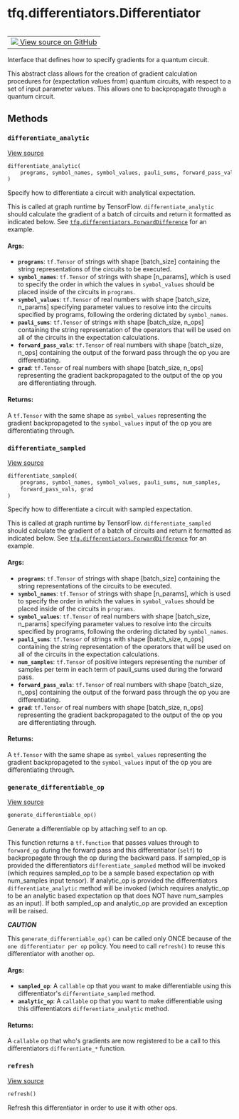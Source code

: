 <div itemscope itemtype="http://developers.google.com/ReferenceObject">
<meta itemprop="name" content="tfq.differentiators.Differentiator" />
<meta itemprop="path" content="Stable" />
<meta itemprop="property" content="differentiate_analytic"/>
<meta itemprop="property" content="differentiate_sampled"/>
<meta itemprop="property" content="generate_differentiable_op"/>
<meta itemprop="property" content="refresh"/>
</div>

# tfq.differentiators.Differentiator

<!-- Insert buttons and diff -->

<table class="tfo-notebook-buttons tfo-api" align="left">

<td>
  <a target="_blank" href="https://github.com/tensorflow/quantum/tree/master/tensorflow_quantum/python/differentiators/differentiator.py">
    <img src="https://www.tensorflow.org/images/GitHub-Mark-32px.png" />
    View source on GitHub
  </a>
</td></table>



Interface that defines how to specify gradients for a quantum circuit.

<!-- Placeholder for "Used in" -->

This abstract class allows for the creation of gradient calculation
procedures for (expectation values from) quantum circuits, with
respect to a set of input parameter values. This allows one
to backpropagate through a quantum circuit.

## Methods

<h3 id="differentiate_analytic"><code>differentiate_analytic</code></h3>

<a target="_blank" href="https://github.com/tensorflow/quantum/tree/master/tensorflow_quantum/python/differentiators/differentiator.py">View source</a>

```python
differentiate_analytic(
    programs, symbol_names, symbol_values, pauli_sums, forward_pass_vals, grad
)
```

Specify how to differentiate a circuit with analytical expectation.

This is called at graph runtime by TensorFlow. `differentiate_analytic`
should calculate the gradient of a batch of circuits and return it
formatted as indicated below. See
<a href="../../tfq/differentiators/ForwardDifference.md"><code>tfq.differentiators.ForwardDifference</code></a> for an example.

#### Args:


* <b>`programs`</b>: `tf.Tensor` of strings with shape [batch_size] containing
    the string representations of the circuits to be executed.
* <b>`symbol_names`</b>: `tf.Tensor` of strings with shape [n_params], which
    is used to specify the order in which the values in
    `symbol_values` should be placed inside of the circuits in
    `programs`.
* <b>`symbol_values`</b>: `tf.Tensor` of real numbers with shape
    [batch_size, n_params] specifying parameter values to resolve
    into the circuits specified by programs, following the ordering
    dictated by `symbol_names`.
* <b>`pauli_sums`</b>: `tf.Tensor` of strings with shape [batch_size, n_ops]
    containing the string representation of the operators that will
    be used on all of the circuits in the expectation calculations.
* <b>`forward_pass_vals`</b>: `tf.Tensor` of real numbers with shape
    [batch_size, n_ops] containing the output of the forward pass
    through the op you are differentiating.
* <b>`grad`</b>: `tf.Tensor` of real numbers with shape [batch_size, n_ops]
    representing the gradient backpropagated to the output of the
    op you are differentiating through.


#### Returns:

A `tf.Tensor` with the same shape as `symbol_values` representing
the gradient backpropageted to the `symbol_values` input of the op
you are differentiating through.


<h3 id="differentiate_sampled"><code>differentiate_sampled</code></h3>

<a target="_blank" href="https://github.com/tensorflow/quantum/tree/master/tensorflow_quantum/python/differentiators/differentiator.py">View source</a>

```python
differentiate_sampled(
    programs, symbol_names, symbol_values, pauli_sums, num_samples,
    forward_pass_vals, grad
)
```

Specify how to differentiate a circuit with sampled expectation.

This is called at graph runtime by TensorFlow. `differentiate_sampled`
should calculate the gradient of a batch of circuits and return it
formatted as indicated below. See
<a href="../../tfq/differentiators/ForwardDifference.md"><code>tfq.differentiators.ForwardDifference</code></a> for an example.

#### Args:


* <b>`programs`</b>: `tf.Tensor` of strings with shape [batch_size] containing
    the string representations of the circuits to be executed.
* <b>`symbol_names`</b>: `tf.Tensor` of strings with shape [n_params], which
    is used to specify the order in which the values in
    `symbol_values` should be placed inside of the circuits in
    `programs`.
* <b>`symbol_values`</b>: `tf.Tensor` of real numbers with shape
    [batch_size, n_params] specifying parameter values to resolve
    into the circuits specified by programs, following the ordering
    dictated by `symbol_names`.
* <b>`pauli_sums`</b>: `tf.Tensor` of strings with shape [batch_size, n_ops]
    containing the string representation of the operators that will
    be used on all of the circuits in the expectation calculations.
* <b>`num_samples`</b>: `tf.Tensor` of positive integers representing the
    number of samples per term in each term of pauli_sums used
    during the forward pass.
* <b>`forward_pass_vals`</b>: `tf.Tensor` of real numbers with shape
    [batch_size, n_ops] containing the output of the forward pass
    through the op you are differentiating.
* <b>`grad`</b>: `tf.Tensor` of real numbers with shape [batch_size, n_ops]
    representing the gradient backpropagated to the output of the
    op you are differentiating through.


#### Returns:

A `tf.Tensor` with the same shape as `symbol_values` representing
the gradient backpropageted to the `symbol_values` input of the op
you are differentiating through.


<h3 id="generate_differentiable_op"><code>generate_differentiable_op</code></h3>

<a target="_blank" href="https://github.com/tensorflow/quantum/tree/master/tensorflow_quantum/python/differentiators/differentiator.py">View source</a>

```python
generate_differentiable_op()
```

Generate a differentiable op by attaching self to an op.

This function returns a `tf.function` that passes values through to
`forward_op` during the forward pass and this differentiator (`self`) to
backpropagate through the op during the backward pass. If sampled_op
is provided the differentiators `differentiate_sampled` method will
be invoked (which requires sampled_op to be a sample based expectation
op with num_samples input tensor). If analytic_op is provided the
differentiators `differentiate_analytic` method will be invoked (which
requires analytic_op to be an analytic based expectation op that does
NOT have num_samples as an input). If both sampled_op and analytic_op
are provided an exception will be raised.

***CAUTION***

This `generate_differentiable_op()` can be called only ONCE because
of the `one differentiator per op` policy. You need to call `refresh()`
to reuse this differentiator with another op.

#### Args:


* <b>`sampled_op`</b>: A `callable` op that you want to make differentiable
    using this differentiator's `differentiate_sampled` method.
* <b>`analytic_op`</b>: A `callable` op that you want to make differentiable
    using this differentiators `differentiate_analytic` method.


#### Returns:

A `callable` op that who's gradients are now registered to be
a call to this differentiators `differentiate_*` function.


<h3 id="refresh"><code>refresh</code></h3>

<a target="_blank" href="https://github.com/tensorflow/quantum/tree/master/tensorflow_quantum/python/differentiators/differentiator.py">View source</a>

```python
refresh()
```

Refresh this differentiator in order to use it with other ops.




